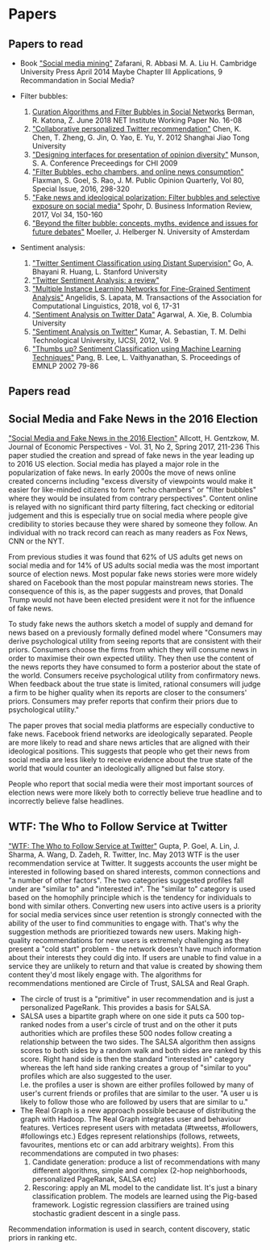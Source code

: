 # Papers #
## Papers to read ##
- Book ["Social media mining"](http://dmml.asu.edu/smm/SMM.pdf) Zafarani, R. Abbasi M. A. Liu H. Cambridge University Press April 2014 Maybe Chapter III Applications, 9 Recommandation in Social Media?

- Filter bubbles:
    1. [Curation Algorithms and Filter Bubbles in Social Networks](https://papers.ssrn.com/sol3/papers.cfm?abstract_id=2848526) Berman, R. Katona, Z. June 2018 NET Institute Working Paper No. 16-08
    2. ["Collaborative personalized Twitter recommendation"]() Chen, K. Chen, T. Zheng, G. Jin, O. Yao, E. Yu, Y. 2012 Shanghai Jiao Tong University
    3. ["Designing interfaces for presentation of opinion diversity"](https://www.researchgate.net/publication/221515349_Designing_interfaces_for_presentation_of_opinion_diversity) Munson, S. A. Conference Preceedings for CHI 2009
    4. ["Filter Bubbles, echo chambers, and online news consumption"](https://5harad.com/papers/bubbles.pdf) Flaxman, S. Goel, S. Rao, J. M. Public Opinion Quarterly, Vol 80, Special Issue, 2016, 298-320
    5. ["Fake news and ideological polarization: Filter bubbles and selective exposure on social media"](http://journals.sagepub.com/doi/pdf/10.1177/0266382117722446) Spohr, D. Business Information Review, 2017, Vol 34, 150-160
    6. ["Beyond the filter bubble: concepts, myths, evidence and issues for future debates"](https://www.ivir.nl/publicaties/download/Beyond_the_filter_bubble__concepts_myths_evidence_and_issues_for_future_debates.pdf) Moeller, J. Helberger N. University of Amsterdam

- Sentiment analysis:
    1. ["Twitter Sentiment Classification using Distant Supervision"](https://cs.stanford.edu/people/alecmgo/papers/TwitterDistantSupervision09.pdf) Go, A. Bhayani R. Huang, L. Stanford University
    2. ["Twitter Sentiment Analysis: a review"](https://www.ijser.org/paper/Twitter-Sentiment-Analysis-A-Review.html)
    3. ["Multiple Instance Learning Networks for Fine-Grained Sentiment Analysis"](https://arxiv.org/pdf/1711.09645.pdf) Angelidis, S. Lapata, M. Transactions of the Association for Computational Linguistics, 2018, vol 6, 17-31
    4. ["Sentiment Analysis on Twitter Data"](http://www.cs.columbia.edu/~julia/papers/Agarwaletal11.pdf) Agarwal, A. Xie, B. Columbia University
    5. ["Sentiment Analysis on Twitter"](https://www.ijcsi.org/papers/IJCSI-9-4-3-372-378.pdf) Kumar, A. Sebastian, T. M. Delhi Technological University, IJCSI, 2012, Vol. 9
    6. ["Thumbs up? Sentiment Classification using Machine Learning Techniques"](https://www.cs.cornell.edu/home/llee/papers/sentiment.pdf) Pang, B. Lee, L. Vaithyanathan, S. Proceedings of EMNLP 2002 79-86

## Papers read ##
## Social Media and Fake News in the 2016 Election ##
["Social Media and Fake News in the 2016 Election"](https://web.stanford.edu/~gentzkow/research/fakenews.pdf) Allcott, H. Gentzkow, M. Journal of Economic Perspectives - Vol. 31, No 2, Spring 2017, 211-236
This paper studied the creation and spread of fake news in the year leading up to 2016 US election. Social media has played a major role in the popularization of fake news. In early 2000s the move of news online created concerns including "excess diversity of viewpoints would make it easier for like-minded citizens to form "echo chambers" or "filter bubbles" where they would be insulated from contrary perspectives". Content online is relayed with no significant third party filtering, fact checking or editorial judgement and this is especially true on social media where people give credibility to stories because they were shared by someone they follow. An individual with no track record can reach as many readers as Fox News, CNN or the NYT.

From previous studies it was found that 62% of US adults get news on social media and for 14% of US adults social media was the most important source of election news. Most popular fake news stories were more widely shared on Facebook than the most popular mainstream news stories. The consequence of this is, as the paper suggests and proves, that Donald Trump would not have been elected president were it not for the influence of fake news.

To study fake news the authors sketch a model of supply and demand for news based on a previously formally defined model where "Consumers may derive psychological utility from seeing reports that are consistent with their priors. Consumers choose the firms from which they will consume news in order to maximise their own expected utility. They then use the content of the news reports they have consumed to form a posterior about the state of the world. Consumers receive psychological utility from confirmatory news. When feedback about the true state is limited, rational consumers will judge a firm to be higher quality when its reports are closer to the consumers' priors. Consumers may prefer reports that confirm their priors due to psychological utility."

The paper proves that social media platforms are especially conductive to fake news. Facebook friend networks are ideologically separated. People are more likely to read and share news articles that are aligned with their ideological positions. This suggests that people who get their news from social media are less likely to receive evidence about the true state of the world that would counter an ideologically alligned but false story.

People who report that social media were their most important sources of election news were more likely both to correctly believe true headline and to incorrectly believe false headlines.

## WTF: The Who to Follow Service at Twitter ##
["WTF: The Who to Follow Service at Twitter"](http://stanford.edu/~rezab/papers/wtf_overview.pdf) Gupta, P. Goel, A. Lin, J. Sharma, A. Wang, D. Zadeh, R. Twitter, Inc. May 2013
WTF is the user recommendation service at Twitter. It suggests accounts the user might be interested in following based on shared interests, common connections and "a number of other factors". The two categories suggested profiles fall under are "similar to" and "interested in". The "similar to" category is used based on the homophily principle which is the tendency for individuals to bond with similar others. Converting new users into active users is a priority for social media services since user retention is strongly connected with the ability of the user to find communities to engage with. That's why the suggestion methods are prioritiezed towards new users. Making high-quality recommendations for new users is extremely challenging as they present a "cold start" problem - the network doesn't have much information about their interests they could dig into. If users are unable to find value in a service they are unlikely to return and that value is created by showing them content they'd most likely engage with. The algorithms for recommendations mentioned are Circle of Trust, SALSA and Real Graph.

- The circle of trust is a "primitive" in user recommendation and is just a personalized PageRank. This provides a basis for SALSA.
- SALSA uses a bipartite graph where on one side it puts ca 500 top-ranked nodes from a user's circle of trust and on the other it puts authorities which are profiles these 500 nodes follow creating a relationship between the two sides. The SALSA algorithm then assigns scores to both sides by a random walk and both sides are ranked by this score. Right hand side is then the standard "interested in" category whereas the left hand side ranking creates a group of "similar to you" profiles which are also suggested to the user.  
I.e. the profiles a user is shown are either profiles followed by many of user's current friends or profiles that are similar to the user. "A user u is likely to follow those who are followed by users that are similar to u."
- The Real Graph is a new approach possible because of distributing the graph with Hadoop. The Real Graph integrates user and behaviour features. Vertices represent users with metadata (#tweetss, #followers, #followings etc.) Edges represent relationships (follows, retweets, favourites, mentions etc or can add arbitrary weights). From this recommendations are computed in two phases:
    1. Candidate generation: produce a list of recommendations with many different algorithms, simple and complex (2-hop neighborhoods, personalized PageRanak, SALSA etc)
    2. Rescoring: apply an ML model to the candidate list. It's just a binary classification problem. The models are learned using the Pig-based framework. Logistic regression classifiers are trained using stochastic gradient descent in a single pass.

Recommendation information is used in search, content discovery, static priors in ranking etc.
